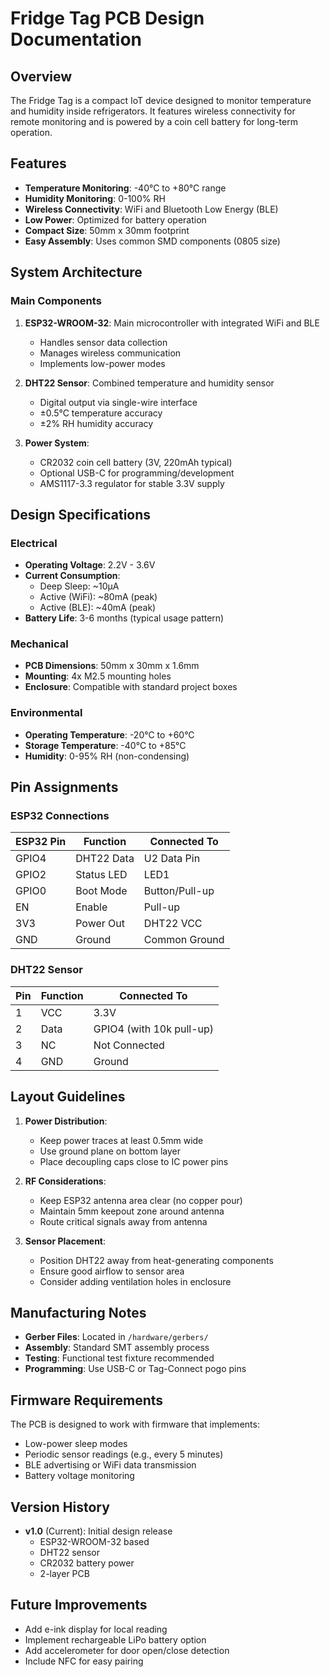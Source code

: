 # Fridge Tag PCB Design Documentation

## Overview

The Fridge Tag is a compact IoT device designed to monitor temperature and humidity inside refrigerators. It features wireless connectivity for remote monitoring and is powered by a coin cell battery for long-term operation.

## Features

- **Temperature Monitoring**: -40°C to +80°C range
- **Humidity Monitoring**: 0-100% RH
- **Wireless Connectivity**: WiFi and Bluetooth Low Energy (BLE)
- **Low Power**: Optimized for battery operation
- **Compact Size**: 50mm x 30mm footprint
- **Easy Assembly**: Uses common SMD components (0805 size)

## System Architecture

### Main Components

1. **ESP32-WROOM-32**: Main microcontroller with integrated WiFi and BLE
   - Handles sensor data collection
   - Manages wireless communication
   - Implements low-power modes

2. **DHT22 Sensor**: Combined temperature and humidity sensor
   - Digital output via single-wire interface
   - ±0.5°C temperature accuracy
   - ±2% RH humidity accuracy

3. **Power System**:
   - CR2032 coin cell battery (3V, 220mAh typical)
   - Optional USB-C for programming/development
   - AMS1117-3.3 regulator for stable 3.3V supply

## Design Specifications

### Electrical

- **Operating Voltage**: 2.2V - 3.6V
- **Current Consumption**:
  - Deep Sleep: ~10μA
  - Active (WiFi): ~80mA (peak)
  - Active (BLE): ~40mA (peak)
- **Battery Life**: 3-6 months (typical usage pattern)

### Mechanical

- **PCB Dimensions**: 50mm x 30mm x 1.6mm
- **Mounting**: 4x M2.5 mounting holes
- **Enclosure**: Compatible with standard project boxes

### Environmental

- **Operating Temperature**: -20°C to +60°C
- **Storage Temperature**: -40°C to +85°C
- **Humidity**: 0-95% RH (non-condensing)

## Pin Assignments

### ESP32 Connections

| ESP32 Pin | Function | Connected To |
|-----------|----------|--------------|
| GPIO4 | DHT22 Data | U2 Data Pin |
| GPIO2 | Status LED | LED1 |
| GPIO0 | Boot Mode | Button/Pull-up |
| EN | Enable | Pull-up |
| 3V3 | Power Out | DHT22 VCC |
| GND | Ground | Common Ground |

### DHT22 Sensor

| Pin | Function | Connected To |
|-----|----------|--------------|
| 1 | VCC | 3.3V |
| 2 | Data | GPIO4 (with 10k pull-up) |
| 3 | NC | Not Connected |
| 4 | GND | Ground |

## Layout Guidelines

1. **Power Distribution**:
   - Keep power traces at least 0.5mm wide
   - Use ground plane on bottom layer
   - Place decoupling caps close to IC power pins

2. **RF Considerations**:
   - Keep ESP32 antenna area clear (no copper pour)
   - Maintain 5mm keepout zone around antenna
   - Route critical signals away from antenna

3. **Sensor Placement**:
   - Position DHT22 away from heat-generating components
   - Ensure good airflow to sensor area
   - Consider adding ventilation holes in enclosure

## Manufacturing Notes

- **Gerber Files**: Located in `/hardware/gerbers/`
- **Assembly**: Standard SMT assembly process
- **Testing**: Functional test fixture recommended
- **Programming**: Use USB-C or Tag-Connect pogo pins

## Firmware Requirements

The PCB is designed to work with firmware that implements:
- Low-power sleep modes
- Periodic sensor readings (e.g., every 5 minutes)
- BLE advertising or WiFi data transmission
- Battery voltage monitoring

## Version History

- **v1.0** (Current): Initial design release
  - ESP32-WROOM-32 based
  - DHT22 sensor
  - CR2032 battery power
  - 2-layer PCB

## Future Improvements

- Add e-ink display for local reading
- Implement rechargeable LiPo battery option
- Add accelerometer for door open/close detection
- Include NFC for easy pairing
